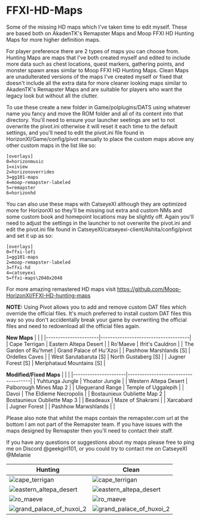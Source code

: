 # FFXI-HD-Maps
Some of the missing HD maps which I've taken time to edit myself.  These are based both on AkadenTK's Remapster Maps and Moop FFXI HD Hunting Maps for more higher definition maps.

For player preference there are 2 types of maps you can choose from.  Hunting Maps are maps that I've both created myself and edited to include more data such as chest locations, quest markers, gathering points, and monster spawn areas similar to Moop FFXI HD Hunting Maps.  Clean Maps are unadulterated versions of the maps I've created myself or fixed that doesn't include all the extra data for more cleaner looking maps similar to AkadenTK's Remapster Maps and are suitable for players who want the legacy look but without all the clutter.

To use these create a new folder in Game/polplugins/DATS using whatever name you fancy and move the ROM folder and all of its content into that directory.  You'll need to ensure your launcher seetings are set to not overwrite the pivot.ini otherwise it will reset it each time to the default settings, and you'll need to edit the pivot.ini file found in HorizonXI/Game/config/pivot manually to place the custom maps above any other custom maps in the list like so:

	[overlays]
	0=horizonmusic
	1=xiview
	2=horizonoverrides
	3=gg101-maps
	4=moop-remapster-labeled
	5=remapster
	6=horizonhd

You can also use these maps with CatseyeXI although they are optimized more for HorizonXI so they'll be missing out extra and custom NMs and some custom book and homepoint locations may be slightly off.  Again you'll need to adjust the settings in the launcher to not overwrite the pivot.ini and edit the pivot.ini file found in CatseyeXI/catseyexi-client/Ashita/config/pivot and set it up as so:

	[overlays]
	0=ffxi-lofi
	1=gg101-maps
	2=moop-remapster-labeled
	3=ffxi-hd
	4=catseyexi
	5=ffxi-maps\2048x2048

For more amazing remastered HD maps visit https://github.com/Moop-HorizonXI/FFXI-HD-hunting-maps

**NOTE:** Using Pivot allows you to add and remove custom DAT files which override the official files.  It's much preferred to install custom DAT files this way so you don't accidentally break your game by overwriting the official files and need to redownload all the official files again.

__New Maps__
|    <!-- -->          |        <!-- -->                     |
|----------------------|-------------------------------------|
| Cape Terrigan | Eastern Altepa Desert |
| Ro'Maeve | Ifrit's Cauldron |
| The Garden of Ru'hmet | Grand Palace of Hu'Xzoi |
| Pashhow Marshlands [S] | Ordelles Caves |
| West Sarutabaruta [S] | North Gustaberg [S] |
| Jugner Forest [S] | Meriphataud Mountains [S] |

__Modified/Fixed Maps__
|    <!-- -->          |        <!-- -->                     |
|----------------------|-------------------------------------|
| Yuhtunga Jungle | Yhoator Jungle |
| Western Altepa Desert | Palborough Mines Map 2 | 
| Uleguerand Range | Temple of Uggalepih |
| Davoi | The Eldieme Necropolis |
| Bostaunieux Oubliette Map 2 | Bostaunieux Oubliette Map 3 |
| Beadeaux | Maze of Shakrami |
| Xarcabard | Jugner Forest |
| Pashhow Marwshlands | |

Please also note that whilst the maps contain the remapster.com url at the bottom I am not part of the Remapster team.  If you have issues with the maps designed by Remapster then you'll need to contact their staff.

If you have any questions or suggestions about my maps please free to ping me on Discord @geekgirl101, or you could try to contact me on CatseyeXI @Melanie

| Hunting | Clean |
|-----------------------------|------------------------------|
| ![cape_terrigan](https://github.com/user-attachments/assets/f7337b23-76bf-4827-b4ca-affc1a21b509) | ![cape_terrigan](https://github.com/user-attachments/assets/9ef06432-136c-4e2f-b277-873c9241e4d6) |
| ![eastern_altepa_desert](https://github.com/user-attachments/assets/ff0c1800-d45c-409e-833f-8ee297324edb) | ![eastern_altepa_desert](https://github.com/user-attachments/assets/1c39488f-e967-40a8-8782-78bc8ee2a0ea) |
| ![ro_maeve](https://github.com/user-attachments/assets/dc3b8601-81a5-429b-93bc-75ad8abc11d2) | ![ro_maeve](https://github.com/user-attachments/assets/57ba6d1f-f021-4b7a-af4e-26ab1aef8cfc) |
| ![grand_palace_of_huxoi_2](https://github.com/user-attachments/assets/8ab0298e-4502-4231-bdf6-23817f06b755) | ![grand_palace_of_huxoi_2](https://github.com/user-attachments/assets/dacfae8d-d27c-47ef-a3c0-c90123b60663) |

